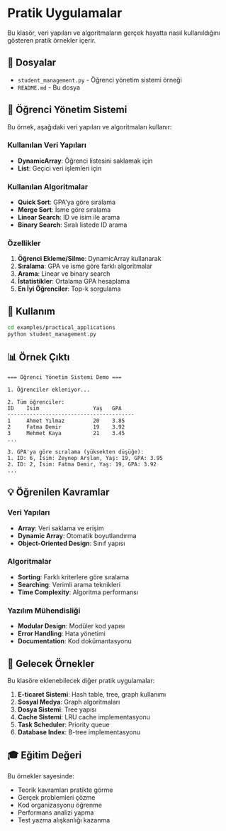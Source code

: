 # Pratik Uygulamalar

Bu klasör, veri yapıları ve algoritmaların gerçek hayatta nasıl kullanıldığını gösteren pratik örnekler içerir.

## 📁 Dosyalar

- `student_management.py` - Öğrenci yönetim sistemi örneği
- `README.md` - Bu dosya

## 🎯 Öğrenci Yönetim Sistemi

Bu örnek, aşağıdaki veri yapıları ve algoritmaları kullanır:

### Kullanılan Veri Yapıları
- **DynamicArray**: Öğrenci listesini saklamak için
- **List**: Geçici veri işlemleri için

### Kullanılan Algoritmalar
- **Quick Sort**: GPA'ya göre sıralama
- **Merge Sort**: İsme göre sıralama
- **Linear Search**: ID ve isim ile arama
- **Binary Search**: Sıralı listede ID arama

### Özellikler
1. **Öğrenci Ekleme/Silme**: DynamicArray kullanarak
2. **Sıralama**: GPA ve isme göre farklı algoritmalar
3. **Arama**: Linear ve binary search
4. **İstatistikler**: Ortalama GPA hesaplama
5. **En İyi Öğrenciler**: Top-k sorgulama

## 🚀 Kullanım

```bash
cd examples/practical_applications
python student_management.py
```

## 📊 Örnek Çıktı

```
=== Öğrenci Yönetim Sistemi Demo ===

1. Öğrenciler ekleniyor...

2. Tüm öğrenciler:
ID    İsim                 Yaş   GPA     
----------------------------------------
1     Ahmet Yılmaz         20    3.85
2     Fatma Demir          19    3.92
3     Mehmet Kaya          21    3.45
...

3. GPA'ya göre sıralama (yüksekten düşüğe):
1. ID: 6, İsim: Zeynep Arslan, Yaş: 19, GPA: 3.95
2. ID: 2, İsim: Fatma Demir, Yaş: 19, GPA: 3.92
...
```

## 💡 Öğrenilen Kavramlar

### Veri Yapıları
- **Array**: Veri saklama ve erişim
- **Dynamic Array**: Otomatik boyutlandırma
- **Object-Oriented Design**: Sınıf yapısı

### Algoritmalar
- **Sorting**: Farklı kriterlere göre sıralama
- **Searching**: Verimli arama teknikleri
- **Time Complexity**: Algoritma performansı

### Yazılım Mühendisliği
- **Modular Design**: Modüler kod yapısı
- **Error Handling**: Hata yönetimi
- **Documentation**: Kod dokümantasyonu

## 🔧 Gelecek Örnekler

Bu klasöre eklenebilecek diğer pratik uygulamalar:

1. **E-ticaret Sistemi**: Hash table, tree, graph kullanımı
2. **Sosyal Medya**: Graph algoritmaları
3. **Dosya Sistemi**: Tree yapısı
4. **Cache Sistemi**: LRU cache implementasyonu
5. **Task Scheduler**: Priority queue
6. **Database Index**: B-tree implementasyonu

## 🎓 Eğitim Değeri

Bu örnekler sayesinde:
- Teorik kavramları pratikte görme
- Gerçek problemleri çözme
- Kod organizasyonu öğrenme
- Performans analizi yapma
- Test yazma alışkanlığı kazanma 